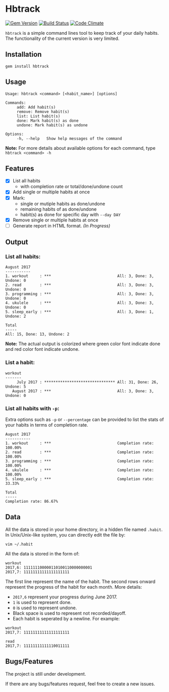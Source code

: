 # Hbtrack 
[![Gem Version](https://badge.fury.io/rb/hbtrack.svg)](https://badge.fury.io/rb/hbtrack) 
[![Build Status](https://travis-ci.org/kw7oe/hbtrack.svg?branch=master)](https://travis-ci.org/kw7oe/hbtrack) 
[![Code Climate](https://codeclimate.com/github/kw7oe/hbtrack/badges/gpa.svg)](https://codeclimate.com/github/kw7oe/hbtrack)


`hbtrack` is a simple command lines tool to keep track of your daily habits. The functionality of the current version is very limited.

## Installation

```
gem install hbtrack
```

## Usage

```
Usage: hbtrack <command> [<habit_name>] [options]

Commands:
     add: Add habit(s)
     remove: Remove habit(s)
     list: List habit(s)
     done: Mark habit(s) as done
     undone: Mark habit(s) as undone

Options:
     -h, --help   Show help messages of the command
```

**Note:** For more details about available options for each command, type `hbtrack <command> -h` 

## Features
- [x] List all habits
  - with completion rate or total/done/undone count
- [x] Add single or multiple habits at once
- [x] Mark:
  - single or mutiple habits as done/undone
  - remaining habits of as done/undone
  - habit(s) as done for specific day with `--day DAY`
- [x] Remove single or multiple habits at once
- [ ] Generate report in HTML format. *(In Progress)*

## Output

### List all habits:
```
August 2017
-----------
1. workout     : ***                             All: 3, Done: 3, Undone: 0
2. read        : ***                             All: 3, Done: 3, Undone: 0
3. programming : ***                             All: 3, Done: 3, Undone: 0
4. ukulele     : ***                             All: 3, Done: 3, Undone: 0
5. sleep_early : ***                             All: 3, Done: 1, Undone: 2

Total
-----
All: 15, Done: 13, Undone: 2
```

**Note:** The actual output is colorized where green color font indicate done and red color font indicate undone.

### List a habit:
```
workout
-------
     July 2017 : ******************************* All: 31, Done: 26, Undone: 5
   August 2017 : ***                             All: 3, Done: 3, Undone: 0
```

### List all habits with `-p`:

Extra options such as `-p` or `--percentage` can be provided to list the stats of your habits in terms of completion rate.


```
August 2017
-----------
1. workout     : ***                             Completion rate: 100.00%
2. read        : ***                             Completion rate: 100.00%
3. programming : ***                             Completion rate: 100.00%
4. ukulele     : ***                             Completion rate: 100.00%
5. sleep_early : ***                             Completion rate: 33.33%

Total
-----
Completion rate: 86.67%
```

## Data

All the data is stored in your home directory, in a hidden file named `.habit`. In Unix/Unix-like system, you can directly edit the file by:

```
vim ~/.habit

```

All the data is stored in the form of:

```
workout
2017,6: 111111100000110100110000000001
2017,7: 11111111111111111111
```

The first line represent the name of the habit. The second rows onward represent the progress of the habit for each month. More details:

* `2017,6` represent your progress during June 2017. 
* `1` is used to represent done.
* `0` is used to represent undone.
* Black space is used to represent not recorded/dayoff.
* Each habit is seperated by a newline. For example:

```
workout
2017,7: 11111111111111111111

read
2017,7: 11111111111110011111
```

## Bugs/Features
The project is still under development. 

If there are any bugs/features request, feel free to create a new issues.




